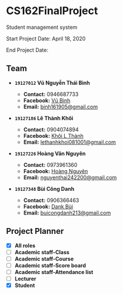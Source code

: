 # CS162FinalProject
Student management system

Start Project Date: April 18, 2020

End Project Date:
## Team
- **`19127012` Vũ Nguyễn Thái Bình**
  - **Contact:** 0946687733
  - **Facebook:** [Vũ Bình](https://www.facebook.com/vubinh.hcmus)
  - **Email:** binh161905@gmail.com

- **`19127186` Lê Thành Khôi**
  - **Contact:** 0904074894
  - **Facebook:** [Khôi L Thành](https://www.facebook.com/tkoii.810)
  - **Email:** lethanhkhoi081001@gmail.com

- **`19127226` Hoàng Văn Nguyên**
  - **Contact:** 0973961360
  - **Facebook:** [Hoàng Nguyên](https://www.facebook.com/hoangvannguyen24)
  - **Email:** nguyenthai242200@gmail.com
  
- **`19127348` Bùi Công Danh**
  - **Contact:** 0906366463
  - **Facebook:** [Dank Bùi](https://www.facebook.com/buicong.danh21)
  - **Email:** buicongdanh213@gmail.com
## Project Planner
- [x] **All roles**
- [ ] **Academic staff-Class**
- [ ] **Academic staff-Course**
- [ ] **Academic staff-Score board**
- [ ] **Academic staff-Attendance list**
- [ ] **Lecturer**
- [x] **Student**
